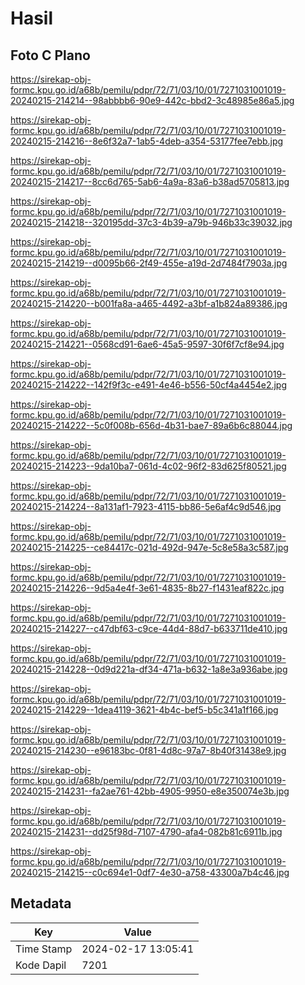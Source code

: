 # Hasil

## Foto C Plano

https://sirekap-obj-formc.kpu.go.id/a68b/pemilu/pdpr/72/71/03/10/01/7271031001019-20240215-214214--98abbbb6-90e9-442c-bbd2-3c48985e86a5.jpg

https://sirekap-obj-formc.kpu.go.id/a68b/pemilu/pdpr/72/71/03/10/01/7271031001019-20240215-214216--8e6f32a7-1ab5-4deb-a354-53177fee7ebb.jpg

https://sirekap-obj-formc.kpu.go.id/a68b/pemilu/pdpr/72/71/03/10/01/7271031001019-20240215-214217--8cc6d765-5ab6-4a9a-83a6-b38ad5705813.jpg

https://sirekap-obj-formc.kpu.go.id/a68b/pemilu/pdpr/72/71/03/10/01/7271031001019-20240215-214218--320195dd-37c3-4b39-a79b-946b33c39032.jpg

https://sirekap-obj-formc.kpu.go.id/a68b/pemilu/pdpr/72/71/03/10/01/7271031001019-20240215-214219--d0095b66-2f49-455e-a19d-2d7484f7903a.jpg

https://sirekap-obj-formc.kpu.go.id/a68b/pemilu/pdpr/72/71/03/10/01/7271031001019-20240215-214220--b001fa8a-a465-4492-a3bf-a1b824a89386.jpg

https://sirekap-obj-formc.kpu.go.id/a68b/pemilu/pdpr/72/71/03/10/01/7271031001019-20240215-214221--0568cd91-6ae6-45a5-9597-30f6f7cf8e94.jpg

https://sirekap-obj-formc.kpu.go.id/a68b/pemilu/pdpr/72/71/03/10/01/7271031001019-20240215-214222--142f9f3c-e491-4e46-b556-50cf4a4454e2.jpg

https://sirekap-obj-formc.kpu.go.id/a68b/pemilu/pdpr/72/71/03/10/01/7271031001019-20240215-214222--5c0f008b-656d-4b31-bae7-89a6b6c88044.jpg

https://sirekap-obj-formc.kpu.go.id/a68b/pemilu/pdpr/72/71/03/10/01/7271031001019-20240215-214223--9da10ba7-061d-4c02-96f2-83d625f80521.jpg

https://sirekap-obj-formc.kpu.go.id/a68b/pemilu/pdpr/72/71/03/10/01/7271031001019-20240215-214224--8a131af1-7923-4115-bb86-5e6af4c9d546.jpg

https://sirekap-obj-formc.kpu.go.id/a68b/pemilu/pdpr/72/71/03/10/01/7271031001019-20240215-214225--ce84417c-021d-492d-947e-5c8e58a3c587.jpg

https://sirekap-obj-formc.kpu.go.id/a68b/pemilu/pdpr/72/71/03/10/01/7271031001019-20240215-214226--9d5a4e4f-3e61-4835-8b27-f1431eaf822c.jpg

https://sirekap-obj-formc.kpu.go.id/a68b/pemilu/pdpr/72/71/03/10/01/7271031001019-20240215-214227--c47dbf63-c9ce-44d4-88d7-b633711de410.jpg

https://sirekap-obj-formc.kpu.go.id/a68b/pemilu/pdpr/72/71/03/10/01/7271031001019-20240215-214228--0d9d221a-df34-471a-b632-1a8e3a936abe.jpg

https://sirekap-obj-formc.kpu.go.id/a68b/pemilu/pdpr/72/71/03/10/01/7271031001019-20240215-214229--1dea4119-3621-4b4c-bef5-b5c341a1f166.jpg

https://sirekap-obj-formc.kpu.go.id/a68b/pemilu/pdpr/72/71/03/10/01/7271031001019-20240215-214230--e96183bc-0f81-4d8c-97a7-8b40f31438e9.jpg

https://sirekap-obj-formc.kpu.go.id/a68b/pemilu/pdpr/72/71/03/10/01/7271031001019-20240215-214231--fa2ae761-42bb-4905-9950-e8e350074e3b.jpg

https://sirekap-obj-formc.kpu.go.id/a68b/pemilu/pdpr/72/71/03/10/01/7271031001019-20240215-214231--dd25f98d-7107-4790-afa4-082b81c6911b.jpg

https://sirekap-obj-formc.kpu.go.id/a68b/pemilu/pdpr/72/71/03/10/01/7271031001019-20240215-214215--c0c694e1-0df7-4e30-a758-43300a7b4c46.jpg


## Metadata

| Key        | Value               |
| ---------- | ------------------- |
| Time Stamp | 2024-02-17 13:05:41 |
| Kode Dapil | 7201                |



